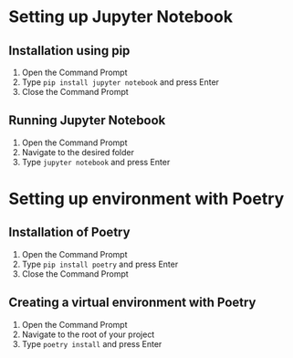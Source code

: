# Setting up Jupyter Notebook

## Installation using pip

1. Open the Command Prompt
2. Type `pip install jupyter notebook` and press Enter
3. Close the Command Prompt

## Running Jupyter Notebook

1. Open the Command Prompt
2. Navigate to the desired folder
3. Type `jupyter notebook` and press Enter

# Setting up environment with Poetry

## Installation of Poetry

1. Open the Command Prompt
2. Type `pip install poetry` and press Enter
3. Close the Command Prompt

## Creating a virtual environment with Poetry

1. Open the Command Prompt
2. Navigate to the root of your project
3. Type `poetry install` and press Enter
